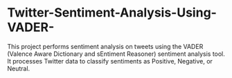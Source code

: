 # Twitter-Sentiment-Analysis-Using-VADER-
This project performs sentiment analysis on tweets using the VADER (Valence Aware Dictionary and sEntiment Reasoner) sentiment analysis tool. It processes Twitter data to classify sentiments as Positive, Negative, or Neutral.

